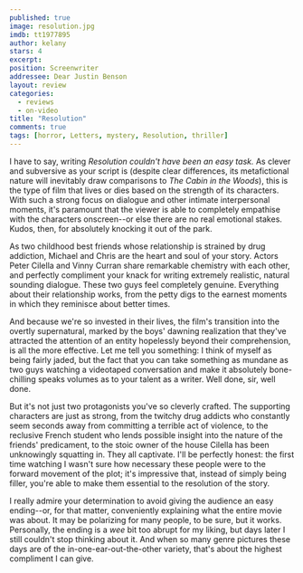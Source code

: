 ```yaml
---
published: true
image: resolution.jpg
imdb: tt1977895
author: kelany 
stars: 4
excerpt: 
position: Screenwriter
addressee: Dear Justin Benson
layout: review
categories: 
  - reviews
  - on-video
title: "Resolution"
comments: true
tags: [horror, Letters, mystery, Resolution, thriller]
---
```


I have to say, writing _Resolution _couldn't have been an easy task_._  As clever and subversive as your script is (despite clear differences, its metafictional nature will inevitably draw comparisons to _The Cabin in the Woods_), this is the type of film that lives or dies based on the strength of its characters.  With such a strong focus on dialogue and other intimate interpersonal moments, it's paramount that the viewer is able to completely empathise with the characters onscreen--or else there are no real emotional stakes.  Kudos, then, for absolutely knocking it out of the park.

As two childhood best friends whose relationship is strained by drug addiction, Michael and Chris are the heart and soul of your story.  Actors Peter Cilella and Vinny Curran share remarkable chemistry with each other, and perfectly compliment your knack for writing extremely realistic, natural sounding dialogue. These two guys feel completely genuine.  Everything about their relationship works, from the petty digs to the earnest moments in which they reminisce about better times.   

And because we're so invested in their lives, the film's transition into the overtly supernatural, marked by the boys' dawning realization that they've attracted the attention of an entity hopelessly beyond  their comprehension, is all the more effective.  Let me tell you something: I think of myself as being fairly jaded, but the fact that you can take something as mundane as two guys watching a videotaped conversation and make it absolutely bone-chilling speaks volumes as to your talent as a writer.  Well done, sir, well done.

But it's not just two protagonists you've so cleverly crafted. The supporting characters are just as strong, from the twitchy drug addicts who constantly seem seconds away from committing a terrible act of violence, to the reclusive French student who lends possible insight into the nature of the friends' predicament, to the stoic owner of the house Cilella has been unknowingly squatting in. They all captivate.  I'll be perfectly honest: the first time watching I wasn't sure how necessary these people were to the forward movement of the plot; it's impressive that, instead of simply being filler, you're able to make them essential to the resolution of the story.

I really admire your determination to avoid giving the audience an easy ending--or, for that matter, conveniently explaining what the entire movie was about. It may be polarizing for many people, to be sure, but it works.  Personally, the ending is a _wee_ bit too abrupt for my liking, but days later I still couldn't stop thinking about it.  And when so many genre pictures these days are of the in-one-ear-out-the-other variety, that's about the highest compliment I can give.